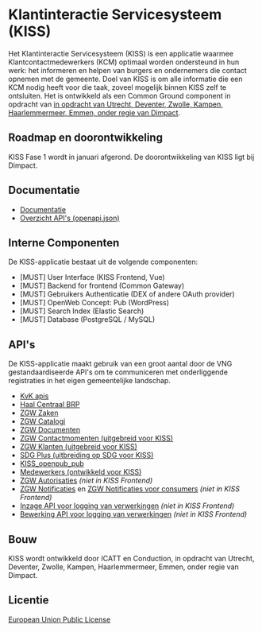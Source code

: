 
# Klantinteractie Servicesysteem (KISS)

Het Klantinteractie Servicesysteem (KISS) is een applicatie waarmee Klantcontactmedewerkers (KCM) optimaal worden ondersteund in hun werk: het informeren en helpen van burgers en ondernemers die contact opnemen met de gemeente. Doel van KISS is om alle informatie die een KCM nodig heeft voor die taak, zoveel mogelijk binnen KISS zelf te ontsluiten. Het is ontwikkeld als een Common Ground component in opdracht van [in opdracht van Utrecht, Deventer, Zwolle, Kampen, Haarlemmermeer, Emmen, onder regie van Dimpact](https://www.dimpact.nl/klantinteractie-servicesysteem).


## Roadmap en doorontwikkeling

KISS Fase 1 wordt in januari afgerond. De doorontwikkeling van KISS ligt bij Dimpact. 


## Documentatie

- [Documentatie](https://kiss-klantinteractie-servicesysteem.readthedocs.io/)
- [Overzicht API's (openapi.json)](https://redocly.github.io/redoc/?nocors&url=https://kissdevelopment-dimpact.commonground.nu/openapi.json)

## Interne Componenten

De KISS-applicatie bestaat uit de volgende componenten:

- [MUST]  User Interface (KISS Frontend, Vue)
- [MUST]  Backend for frontend (Common Gateway)
- [MUST]  Gebruikers Authenticatie (DEX of andere OAuth provider)
- [MUST] OpenWeb Concept: Pub   (WordPress)
- [MUST]  Search Index (Elastic Search)
- [MUST]  Database (PostgreSQL / MySQL)


## API's 
De KISS-applicatie maakt gebruik van een groot aantal door de VNG gestandaardiseerde API's om te communiceren met onderliggende registraties in het eigen gemeentelijke landschap. 

- [KvK apis](https://redocly.github.io/redoc/?nocors&url=https://kissdevelopment-dimpact.commonground.nu/openapi.json#tag/HandelsregisterPersoonHandelsRegisterBevragen-collection)
- [Haal Centraal BRP](https://vng-realisatie.github.io/Haal-Centraal-BRP-bevragen/) 
- [ZGW Zaken](https://vng-realisatie.github.io/gemma-zaken/standaard/zaken/) 
- [ZGW Catalogi](https://vng-realisatie.github.io/gemma-zaken/standaard/catalogi/) 
- [ZGW Documenten](https://vng-realisatie.github.io/gemma-zaken/standaard/documenten/)
- [ZGW Contactmomenten (uitgebreid voor KISS)](https://redocly.github.io/redoc/?nocors&url=https://kissdevelopment-dimpact.commonground.nu/openapi.json#tag/ContactMomentcontactmomenten-collection) 
- [ZGW Klanten (uitgebreid voor KISS)](https://redocly.github.io/redoc/?nocors&url=https://kissdevelopment-dimpact.commonground.nu/openapi.json#tag/KlantKlanten-collection) 
- [SDG Plus (uitbreiding op SDG voor KISS)](https://redocly.github.io/redoc/?nocors&url=https://kissdevelopment-dimpact.commonground.nu/openapi.json#tag/SDGoverigeObjectenSDG-collection)
- [KISS_openpub_pub](https://redocly.github.io/redoc/?nocors&url=https://kissdevelopment-dimpact.commonground.nu/openapi.json#tag/Kiss_openpub_pubPub-collection) 
- [Medewerkers (ontwikkeld voor KISS)](https://redocly.github.io/redoc/?nocors&url=https://kissdevelopment-dimpact.commonground.nu/openapi.json) 
- [ZGW Autorisaties](https://vng-realisatie.github.io/gemma-zaken/standaard/autorisaties/redoc-1.0.0) _(niet in KISS Frontend)_
- [ZGW Notificaties](https://vng-realisatie.github.io/gemma-zaken/standaard/notificaties/redoc-1.0.1) en [ZGW Notificaties voor consumers](https://vng-realisatie.github.io/gemma-zaken/standaard/notificaties-consumer/redoc-1.0.0-rc1) _(niet in KISS Frontend)_
- [Inzage API voor logging van verwerkingen](https://redocly.github.io/redoc/?url=https://raw.githubusercontent.com/VNG-Realisatie/gemma-verwerkingenlogging/master/docs/api-read/oas-specification/logging-verwerkingen-api/openapi.yaml&nocors)  _(niet in KISS Frontend)_
- [Bewerking API voor logging van verwerkingen](https://redocly.github.io/redoc/?url=https://raw.githubusercontent.com/VNG-Realisatie/gemma-verwerkingenlogging/master/docs/api-write/oas-specification/logging-verwerkingen-api/openapi.yaml&nocors)  _(niet in KISS Frontend)_

## Bouw
KISS wordt ontwikkeld door ICATT en Conduction, in opdracht van Utrecht, Deventer, Zwolle, Kampen, Haarlemmermeer, Emmen, onder regie van Dimpact.

## Licentie
[European Union Public License](https://opensource.org/licenses/EUPL-1.1)
